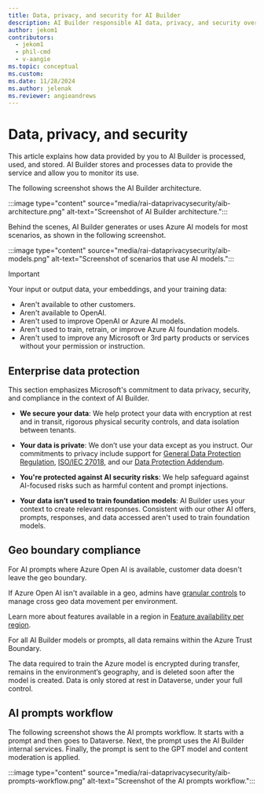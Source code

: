 ```yaml
---
title: Data, privacy, and security for AI Builder
description: AI Builder responsible AI data, privacy, and security overview
author: jekom1
contributors: 
  - jekom1
  - phil-cmd
  - v-aangie
ms.topic: conceptual
ms.custom: 
ms.date: 11/28/2024
ms.author: jelenak
ms.reviewer: angieandrews
---
```


# Data, privacy, and security

This article explains how data provided by you to AI Builder is processed, used, and stored. AI Builder stores and processes data to provide the service and allow you to monitor its use.

The following screenshot shows the AI Builder architecture.

:::image type="content" source="media/rai-dataprivacysecurity/aib-architecture.png" alt-text="Screenshot of AI Builder architecture.":::

Behind the scenes, AI Builder generates or uses Azure AI models for most scenarios, as shown in the following screenshot.

:::image type="content" source="media/rai-dataprivacysecurity/aib-models.png" alt-text="Screenshot of scenarios that use AI models.":::

> [!IMPORTANT]
> Your input or output data, your embeddings, and your training data:
> - Aren't available to other customers.
> - Aren't available to OpenAI.
> - Aren't used to improve OpenAI or Azure AI models.
> - Aren't used to train, retrain, or improve Azure AI foundation models.
> - Aren't used to improve any Microsoft or 3rd party products or services without your permission or instruction.

## Enterprise data protection

This section emphasizes Microsoft's commitment to data privacy, security, and compliance in the context of AI Builder.

- **We secure your data**: We help protect your data with encryption at rest and in transit, rigorous physical security controls, and data isolation between tenants.​

- **Your data is private**: We don’t use your data except as you instruct. Our commitments to privacy include support for [General Data Protection Regulation](/compliance/regulatory/gdpr), [ISO/IEC 27018](/compliance/regulatory/offering-ISO-27018), and our [Data Protection Addendum](https://www.microsoft.com/licensing/docs/view/Microsoft-Products-and-Services-Data-Protection-Addendum-DPA).​

- **You're protected against AI security risks**: We help safeguard against AI-focused risks such as harmful content and prompt injections.​

- **Your data isn’t used to train foundation models**: AI Builder uses your context to create relevant responses. Consistent with our other AI offers, prompts, responses, and data accessed aren't used to train foundation models.​

## Geo boundary compliance

For AI prompts where Azure Open AI is available, customer data doesn't leave the geo boundary.​

If Azure Open AI isn't available in a geo, admins have [granular controls](/power-platform/admin/geographical-availability-copilot#enable-data-movement-across-regions) to manage cross geo data movement per environment.​

Learn more about features available in a region in [Feature availability per region](availability-region.md).

For all AI Builder models or prompts, all data remains within the Azure Trust Boundary.

The data required to train the Azure model is encrypted during transfer, remains in the environment’s geography, and is deleted soon after the model is created. Data is only stored at rest in Dataverse, under your full control.

## AI prompts workflow

The following screenshot shows the AI prompts workflow. It starts with a prompt and then goes to Dataverse. Next, the prompt uses the AI Builder internal services. Finally, the prompt is sent to the GPT model and content moderation is applied.

:::image type="content" source="media/rai-dataprivacysecurity/aib-prompts-workflow.png" alt-text="Screenshot of the AI prompts workflow.":::